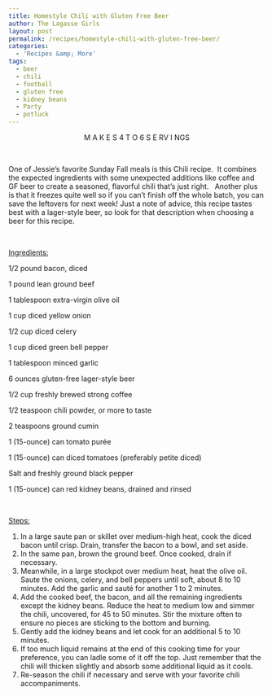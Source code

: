 ```yaml
---
title: Homestyle Chili with Gluten Free Beer
author: The Lagasse Girls
layout: post
permalink: /recipes/homestyle-chili-with-gluten-free-beer/
categories:
  - 'Recipes &amp; More'
tags:
  - beer
  - chili
  - football
  - gluten free
  - kidney beans
  - Party
  - potluck
---
```

<p style="text-align: center;">
  <p style="text-align: center;">
    M A K E S 4 T O 6 S E RV I NGS
  </p>
  
  <p>
    &nbsp;
  </p>
  
  <p>
    One of Jessie’s favorite Sunday Fall meals is this Chili recipe.  It combines the expected ingredients with some unexpected additions like coffee and GF beer to create a seasoned, flavorful chili that’s just right.   Another plus is that it freezes quite well so if you can’t finish off the whole batch, you can save the leftovers for next week! Just a note of advice, this recipe tastes best with a lager-style beer, so look for that description when choosing a beer for this recipe.
  </p>
  
  <p>
    &nbsp;
  </p>
  
  <p>
    <span style="text-decoration: underline;">Ingredients:</span>
  </p>
  
  <p>
    1/2 pound bacon, diced
  </p>
  
  <p>
    1 pound lean ground beef
  </p>
  
  <p>
    1 tablespoon extra-virgin olive oil
  </p>
  
  <p>
    1 cup diced yellow onion
  </p>
  
  <p>
    1/2 cup diced celery
  </p>
  
  <p>
    1 cup diced green bell pepper
  </p>
  
  <p>
    1 tablespoon minced garlic
  </p>
  
  <p>
    6 ounces gluten-free lager-style beer
  </p>
  
  <p>
    1/2 cup freshly brewed strong coffee
  </p>
  
  <p>
    1/2 teaspoon chili powder, or more to taste
  </p>
  
  <p>
    2 teaspoons ground cumin
  </p>
  
  <p>
    1 (15-ounce) can tomato purée
  </p>
  
  <p>
    1 (15-ounce) can diced tomatoes (preferably petite diced)
  </p>
  
  <p>
    Salt and freshly ground black pepper
  </p>
  
  <p>
    1 (15-ounce) can red kidney beans, drained and rinsed
  </p>
  
  <p>
    &nbsp;
  </p>
  
  <p>
    <span style="text-decoration: underline;">Steps:</span>
  </p>
  
  <ol>
    <li>
      In a large saute pan or skillet over medium-high heat, cook the diced bacon until crisp. Drain, transfer the bacon to a bowl, and set aside.
    </li>
    <li>
      In the same pan, brown the ground beef. Once cooked, drain if necessary.
    </li>
    <li>
      Meanwhile, in a large stockpot over medium heat, heat the olive oil. Saute the onions, celery, and bell peppers until soft, about 8 to 10 minutes. Add the garlic and sauté for another 1 to 2 minutes.
    </li>
    <li>
      Add the cooked beef, the bacon, and all the remaining ingredients except the kidney beans. Reduce the heat to medium low and simmer the chili, uncovered, for 45 to 50 minutes. Stir the mixture often to ensure no pieces are sticking to the bottom and burning.
    </li>
    <li>
      Gently add the kidney beans and let cook for an additional 5 to 10 minutes.
    </li>
    <li>
      If too much liquid remains at the end of this cooking time for your preference, you can ladle some of it off the top. Just remember that the chili will thicken slightly and absorb some additional liquid as it cools.
    </li>
    <li>
      Re-season the chili if necessary and serve with your favorite chili accompaniments.
    </li>
  </ol>